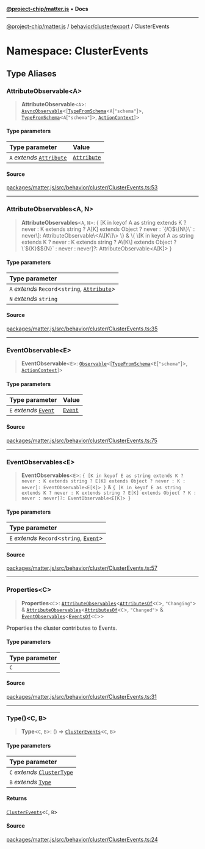[**@project-chip/matter.js**](../../../../../README.md) • **Docs**

***

[@project-chip/matter.js](../../../../../modules.md) / [behavior/cluster/export](../../README.md) / ClusterEvents

# Namespace: ClusterEvents

## Type Aliases

### AttributeObservable\<A\>

> **AttributeObservable**\<`A`\>: [`AsyncObservable`](../../../../../util/export/interfaces/AsyncObservable.md)\<[[`TypeFromSchema`](../../../../../tlv/export/README.md#typefromschemas)\<`A`\[`"schema"`\]\>, [`TypeFromSchema`](../../../../../tlv/export/README.md#typefromschemas)\<`A`\[`"schema"`\]\>, [`ActionContext`](../../-internal-/interfaces/ActionContext.md)]\>

#### Type parameters

| Type parameter | Value |
| :------ | :------ |
| `A` *extends* [`Attribute`](../../../../../cluster/export/namespaces/ClusterType/README.md#attribute) | [`Attribute`](../../../../../cluster/export/namespaces/ClusterType/README.md#attribute) |

#### Source

[packages/matter.js/src/behavior/cluster/ClusterEvents.ts:53](https://github.com/project-chip/matter.js/blob/7a8cbb56b87d4ccf34bec5a9a95ab40a1711324f/packages/matter.js/src/behavior/cluster/ClusterEvents.ts#L53)

***

### AttributeObservables\<A, N\>

> **AttributeObservables**\<`A`, `N`\>: \{ \[K in keyof A as string extends K ? never : K extends string ? A\[K\] extends Object ? never : \`$\{K\}$$\{N\}\` : never\]: AttributeObservable\<A\[K\]\> \} & \{ \[K in keyof A as string extends K ? never : K extends string ? A\[K\] extends Object ? \`$\{K\}$$\{N\}\` : never : never\]?: AttributeObservable\<A\[K\]\> \}

#### Type parameters

| Type parameter |
| :------ |
| `A` *extends* `Record`\<`string`, [`Attribute`](../../../../../cluster/export/namespaces/ClusterType/README.md#attribute)\> |
| `N` *extends* `string` |

#### Source

[packages/matter.js/src/behavior/cluster/ClusterEvents.ts:35](https://github.com/project-chip/matter.js/blob/7a8cbb56b87d4ccf34bec5a9a95ab40a1711324f/packages/matter.js/src/behavior/cluster/ClusterEvents.ts#L35)

***

### EventObservable\<E\>

> **EventObservable**\<`E`\>: [`Observable`](../../../../../util/export/interfaces/Observable.md)\<[[`TypeFromSchema`](../../../../../tlv/export/README.md#typefromschemas)\<`E`\[`"schema"`\]\>, [`ActionContext`](../../-internal-/interfaces/ActionContext.md)]\>

#### Type parameters

| Type parameter | Value |
| :------ | :------ |
| `E` *extends* [`Event`](../../../../../cluster/export/namespaces/ClusterType/README.md#event) | [`Event`](../../../../../cluster/export/namespaces/ClusterType/README.md#event) |

#### Source

[packages/matter.js/src/behavior/cluster/ClusterEvents.ts:75](https://github.com/project-chip/matter.js/blob/7a8cbb56b87d4ccf34bec5a9a95ab40a1711324f/packages/matter.js/src/behavior/cluster/ClusterEvents.ts#L75)

***

### EventObservables\<E\>

> **EventObservables**\<`E`\>: `{ [K in keyof E as string extends K ? never : K extends string ? E[K] extends Object ? never : K : never]: EventObservable<E[K]> }` & `{ [K in keyof E as string extends K ? never : K extends string ? E[K] extends Object ? K : never : never]?: EventObservable<E[K]> }`

#### Type parameters

| Type parameter |
| :------ |
| `E` *extends* `Record`\<`string`, [`Event`](../../../../../cluster/export/namespaces/ClusterType/README.md#event)\> |

#### Source

[packages/matter.js/src/behavior/cluster/ClusterEvents.ts:57](https://github.com/project-chip/matter.js/blob/7a8cbb56b87d4ccf34bec5a9a95ab40a1711324f/packages/matter.js/src/behavior/cluster/ClusterEvents.ts#L57)

***

### Properties\<C\>

> **Properties**\<`C`\>: [`AttributeObservables`](README.md#attributeobservablesan)\<[`AttributesOf`](../../../../../cluster/export/namespaces/ClusterType/README.md#attributesofc)\<`C`\>, `"Changing"`\> & [`AttributeObservables`](README.md#attributeobservablesan)\<[`AttributesOf`](../../../../../cluster/export/namespaces/ClusterType/README.md#attributesofc)\<`C`\>, `"Changed"`\> & [`EventObservables`](README.md#eventobservablese)\<[`EventsOf`](../../../../../cluster/export/namespaces/ClusterType/README.md#eventsofc)\<`C`\>\>

Properties the cluster contributes to Events.

#### Type parameters

| Type parameter |
| :------ |
| `C` |

#### Source

[packages/matter.js/src/behavior/cluster/ClusterEvents.ts:31](https://github.com/project-chip/matter.js/blob/7a8cbb56b87d4ccf34bec5a9a95ab40a1711324f/packages/matter.js/src/behavior/cluster/ClusterEvents.ts#L31)

***

### Type()\<C, B\>

> **Type**\<`C`, `B`\>: () => [`ClusterEvents`](../../README.md#clustereventsclustertbaset)\<`C`, `B`\>

#### Type parameters

| Type parameter |
| :------ |
| `C` *extends* [`ClusterType`](../../../../../cluster/export/interfaces/ClusterType.md) |
| `B` *extends* [`Type`](../../../../export/namespaces/Behavior/interfaces/Type.md) |

#### Returns

[`ClusterEvents`](../../README.md#clustereventsclustertbaset)\<`C`, `B`\>

#### Source

[packages/matter.js/src/behavior/cluster/ClusterEvents.ts:24](https://github.com/project-chip/matter.js/blob/7a8cbb56b87d4ccf34bec5a9a95ab40a1711324f/packages/matter.js/src/behavior/cluster/ClusterEvents.ts#L24)
